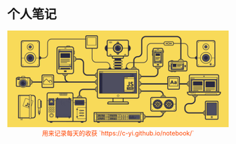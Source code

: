 # 个人笔记

<img src='https://github.com/c-yi/notebook/blob/master/docs/.vuepress/public/image/js.gif' />



<div style="color:orangered;text-align: center;width:100%;"> 用来记录每天的收获 `https://c-yi.github.io/notebook/`</div>
